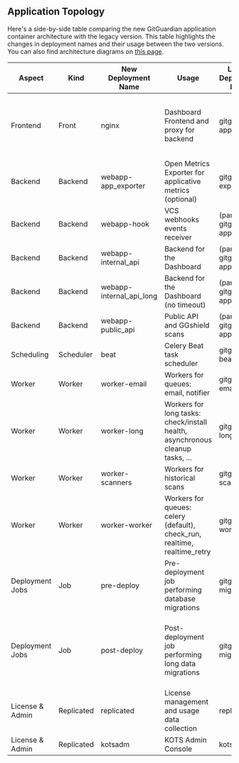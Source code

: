 ## Application Topology

Here's a side-by-side table comparing the new GitGuardian application container architecture with the legacy version. This table highlights the changes in deployment names and their usage between the two versions. You can also find architecture diagrams on [this page](https://gg-code.pages.gitguardian.ovh/public-docs/jouhannet-release-2024-3-0/self-hosting/new-architecture#a-more-scalable-architecture).

| Aspect           | Kind         | New Deployment Name      | Usage                                                                                    | Legacy Deployment Name       | Legacy Usage                                                                      |
|------------------|--------------|--------------------------|------------------------------------------------------------------------------------------|------------------------------|-----------------------------------------------------------------------------------|
| Frontend         | Front        | nginx                    | Dashboard Frontend and proxy for backend                                                 | gitguardian-app              | Dashboard, Public API (ggshield), VCS webhooks events receiver                    |
| Backend          | Backend      | webapp-app_exporter      | Open Metrics Exporter for applicative metrics (optional)                                 | gitguardian-exporter         | Open Metrics Exporter for applicative metrics (optional)                         |
| Backend          | Backend      | webapp-hook              | VCS webhooks events receiver                                                             | (part of gitguardian-app)    |                                                                                   |
| Backend          | Backend      | webapp-internal_api      | Backend for the Dashboard                                                                | (part of gitguardian-app)    |                                                                                   |
| Backend          | Backend      | webapp-internal_api_long | Backend for the Dashboard (no timeout)                                                   | (part of gitguardian-app)    |                                                                                   |
| Backend          | Backend      | webapp-public_api        | Public API and GGshield scans                                                            | (part of gitguardian-app)    |                                                                                   |
| Scheduling       | Scheduler    | beat                     | Celery Beat task scheduler                                                               | gitguardian-beat             | Celery beat task scheduler                                                        |
| Worker           | Worker       | worker-email             | Workers for queues: email, notifier                                                      | gitguardian-email            | Workers for queues: email, notifier                                                |
| Worker           | Worker       | worker-long              | Workers for long tasks: check/install health, asynchronous cleanup tasks, ...            | gitguardian-long-tasks       | Workers for long tasks: check/install health, asynchronous cleanup tasks, ...      |
| Worker           | Worker       | worker-scanners          | Workers for historical scans                                                             | gitguardian-scanner          | Workers for historical scans                                                      |
| Worker           | Worker       | worker-worker            | Workers for queues: celery (default), check_run, realtime, realtime_retry                | gitguardian-worker           | Workers for queues: celery (default), check_run, realtime, realtime_retry         |
| Deployment Jobs  | Job          | pre-deploy               | Pre-deployment job performing database migrations                                        | gitguardian-migration        | Deployment job performing database migrations                                     |
| Deployment Jobs  | Job          | post-deploy              | Post-deployment job performing long data migrations                                      | gitguardian-migration        | (Duplicated in legacy, likely an error, intended as post-deployment data migration) |
| License & Admin  | Replicated   | replicated               | License management and usage data collection                                             | replicated                   | License management and usage data collection                                      |
| License & Admin  | Replicated   | kotsadm                  | KOTS Admin Console                                        | kotsadm                      | KOTS Admin Console                                                                 |
